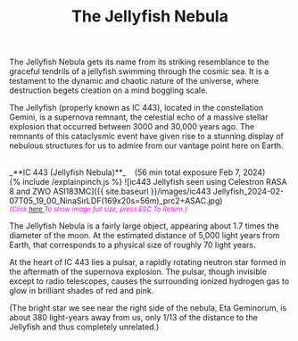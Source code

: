 ﻿---
layout: post
title:  The Jellyfish Nebula
categories: nebula 
tags: ic443
excerpt_separator: <!--endSummary-->
---
  
The Jellyfish Nebula gets its name from its striking resemblance to the graceful tendrils of a jellyfish swimming through the cosmic sea. It is a testament to the dynamic and chaotic nature of the universe, where destruction begets creation on a mind boggling scale. 
  
<!--endSummary-->
The Jellyfish (properly known as IC 443), located in the constellation Gemini, is a supernova remnant, the celestial echo of a massive stellar explosion that occurred between 3000 and 30,000 years ago. The remnants of this cataclysmic event have given rise to a stunning display of nebulous structures for us to admire from our vantage point here on Earth.

   
<br>
_**IC 443 (Jellyfish Nebula)**_  &nbsp;&nbsp; (56 min total exposure Feb 7, 2024)<br>
{% include /explainpinch.js %}
![ic443 Jellyfish seen using Celestron RASA 8 and ZWO ASI183MC]({{ site.baseurl }}/images/ic443 Jellyfish_2024-02-07T05_19_00_NinaSirLDF(169x20s=56m)_prc2+ASAC.jpg)
<br>
<i><small><font color = "magenta" > (Click
<a href = "{{ site.baseurl }}/images/ic443 Jellyfish_2024-02-07T05_19_00_NinaSirLDF(169x20s=56m)_prc2+ASAC.jpg">here </a>
To show image full size, press ESC To Return.)</font></small></i>
<br>

The Jellyfish Nebula is a fairly large object, appearing about 1.7 times the diameter of the moon. At the estimated distance of 5,000 light years from Earth, that corresponds to a physical size of roughly 70 light years. 

At the heart of IC 443 lies a pulsar, a rapidly rotating neutron star formed in the aftermath of the supernova explosion. The pulsar, though invisible except to radio telescopes, causes the surrounding ionized hydrogen gas to glow in brilliant shades of red and pink.

(The bright star we see near the right side of the nebula, Eta Geminorum, is about 380 light-years away from us, only 1/13 of the distance to the Jellyfish and thus completely unrelated.)



